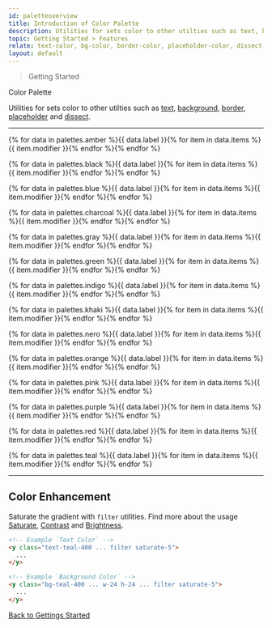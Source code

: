 ```yaml
---
id: paletteoverview
title: Introduction of Color Palette
description: Utilities for sets color to other utilties such as text, background, border, placeholder and dissect.
topic: Getting Started > Features
relate: text-color, bg-color, border-color, placeholder-color, dissect-color
layout: default
---
```


> Getting Started

<y class="-mt-4 pt-4 (xs)text-3xl (lg)text-5xl font-semibold gap-tight">
  Color Palette
</y>

Utilities for sets color to other utilties such as [text](/text-color/), [background](/background-color/), [border](/border-color/), [placeholder](/placeholder-color/) and [dissect](/dissect-color/).

---

<!-- amber -->

<y class="(group) flex flex-gap-2 flex-wrap justify-between items-center">{% for data in palettes.amber %}<y class="mr-4 text-3xl font-mono font-semibold text-gray-600">{{ data.label }}</y><y class="flex flex-gap-2 flex-wrap justify-start items-center">{% for item in data.items %}<y class="flex flex-col justify-center items-center"><y class="w-10 h-10 {{ item.class }} rounded-md shadow-dreamy-sm"></y><y class="pt-3 text-sm text-gray-600 font-mono gap-tight">{{ item.modifier }}</y></y>{% endfor %}</y>{% endfor %}</y>

<!-- black -->

<y class="(group) flex flex-gap-2 flex-wrap justify-between items-center">{% for data in palettes.black %}<y class="mr-4 text-3xl font-mono font-semibold text-gray-600">{{ data.label }}</y><y class="flex flex-gap-2 flex-wrap justify-start items-center">{% for item in data.items %}<y class="flex flex-col justify-center items-center"><y class="w-10 h-10 {{ item.class }} rounded-md shadow-dreamy-sm"></y><y class="pt-3 text-sm text-gray-600 font-mono gap-tight">{{ item.modifier }}</y></y>{% endfor %}</y>{% endfor %}</y>

<!-- blue -->

<y class="(group) flex flex-gap-2 flex-wrap justify-between items-center">{% for data in palettes.blue %}<y class="mr-4 text-3xl font-mono font-semibold text-gray-600">{{ data.label }}</y><y class="flex flex-gap-2 flex-wrap justify-start items-center">{% for item in data.items %}<y class="flex flex-col justify-center items-center"><y class="w-10 h-10 {{ item.class }} rounded-md shadow-dreamy-sm"></y><y class="pt-3 text-sm text-gray-600 font-mono gap-tight">{{ item.modifier }}</y></y>{% endfor %}</y>{% endfor %}</y>

<!-- charcoal -->

<y class="(group) flex flex-gap-2 flex-wrap justify-between items-center">{% for data in palettes.charcoal %}<y class="mr-4 text-3xl font-mono font-semibold text-gray-600">{{ data.label }}</y><y class="flex flex-gap-2 flex-wrap justify-start items-center">{% for item in data.items %}<y class="flex flex-col justify-center items-center"><y class="w-10 h-10 {{ item.class }} rounded-md shadow-dreamy-sm"></y><y class="pt-3 text-sm text-gray-600 font-mono gap-tight">{{ item.modifier }}</y></y>{% endfor %}</y>{% endfor %}</y>

<!-- gray -->

<y class="(group) flex flex-gap-2 flex-wrap justify-between items-center">{% for data in palettes.gray %}<y class="mr-4 text-3xl font-mono font-semibold text-gray-600">{{ data.label }}</y><y class="flex flex-gap-2 flex-wrap justify-start items-center">{% for item in data.items %}<y class="flex flex-col justify-center items-center"><y class="w-10 h-10 {{ item.class }} rounded-md shadow-dreamy-sm"></y><y class="pt-3 text-sm text-gray-600 font-mono gap-tight">{{ item.modifier }}</y></y>{% endfor %}</y>{% endfor %}</y>

<!-- green -->

<y class="(group) flex flex-gap-2 flex-wrap justify-between items-center">{% for data in palettes.green %}<y class="mr-4 text-3xl font-mono font-semibold text-gray-600">{{ data.label }}</y><y class="flex flex-gap-2 flex-wrap justify-start items-center">{% for item in data.items %}<y class="flex flex-col justify-center items-center"><y class="w-10 h-10 {{ item.class }} rounded-md shadow-dreamy-sm"></y><y class="pt-3 text-sm text-gray-600 font-mono gap-tight">{{ item.modifier }}</y></y>{% endfor %}</y>{% endfor %}</y>

<!-- indigo -->

<y class="(group) flex flex-gap-2 flex-wrap justify-between items-center">{% for data in palettes.indigo %}<y class="mr-4 text-3xl font-mono font-semibold text-gray-600">{{ data.label }}</y><y class="flex flex-gap-2 flex-wrap justify-start items-center">{% for item in data.items %}<y class="flex flex-col justify-center items-center"><y class="w-10 h-10 {{ item.class }} rounded-md shadow-dreamy-sm"></y><y class="pt-3 text-sm text-gray-600 font-mono gap-tight">{{ item.modifier }}</y></y>{% endfor %}</y>{% endfor %}</y>

<!-- khaki -->

<y class="(group) flex flex-gap-2 flex-wrap justify-between items-center">{% for data in palettes.khaki %}<y class="mr-4 text-3xl font-mono font-semibold text-gray-600">{{ data.label }}</y><y class="flex flex-gap-2 flex-wrap justify-start items-center">{% for item in data.items %}<y class="flex flex-col justify-center items-center"><y class="w-10 h-10 {{ item.class }} rounded-md shadow-dreamy-sm"></y><y class="pt-3 text-sm text-gray-600 font-mono gap-tight">{{ item.modifier }}</y></y>{% endfor %}</y>{% endfor %}</y>

<!-- nero -->

<y class="(group) flex flex-gap-2 flex-wrap justify-between items-center">{% for data in palettes.nero %}<y class="mr-4 text-3xl font-mono font-semibold text-gray-600">{{ data.label }}</y><y class="flex flex-gap-2 flex-wrap justify-start items-center">{% for item in data.items %}<y class="flex flex-col justify-center items-center"><y class="w-10 h-10 {{ item.class }} rounded-md shadow-dreamy-sm"></y><y class="pt-3 text-sm text-gray-600 font-mono gap-tight">{{ item.modifier }}</y></y>{% endfor %}</y>{% endfor %}</y>

<!-- orange -->

<y class="(group) flex flex-gap-2 flex-wrap justify-between items-center">{% for data in palettes.orange %}<y class="mr-4 text-3xl font-mono font-semibold text-gray-600">{{ data.label }}</y><y class="flex flex-gap-2 flex-wrap justify-start items-center">{% for item in data.items %}<y class="flex flex-col justify-center items-center"><y class="w-10 h-10 {{ item.class }} rounded-md shadow-dreamy-sm"></y><y class="pt-3 text-sm text-gray-600 font-mono gap-tight">{{ item.modifier }}</y></y>{% endfor %}</y>{% endfor %}</y>

<!-- pink -->

<y class="(group) flex flex-gap-2 flex-wrap justify-between items-center">{% for data in palettes.pink %}<y class="mr-4 text-3xl font-mono font-semibold text-gray-600">{{ data.label }}</y><y class="flex flex-gap-2 flex-wrap justify-start items-center">{% for item in data.items %}<y class="flex flex-col justify-center items-center"><y class="w-10 h-10 {{ item.class }} rounded-md shadow-dreamy-sm"></y><y class="pt-3 text-sm text-gray-600 font-mono gap-tight">{{ item.modifier }}</y></y>{% endfor %}</y>{% endfor %}</y>

<!-- purple -->

<y class="(group) flex flex-gap-2 flex-wrap justify-between items-center">{% for data in palettes.purple %}<y class="mr-4 text-3xl font-mono font-semibold text-gray-600">{{ data.label }}</y><y class="flex flex-gap-2 flex-wrap justify-start items-center">{% for item in data.items %}<y class="flex flex-col justify-center items-center"><y class="w-10 h-10 {{ item.class }} rounded-md shadow-dreamy-sm"></y><y class="pt-3 text-sm text-gray-600 font-mono gap-tight">{{ item.modifier }}</y></y>{% endfor %}</y>{% endfor %}</y>

<!-- red -->

<y class="(group) flex flex-gap-2 flex-wrap justify-between items-center">{% for data in palettes.red %}<y class="mr-4 text-3xl font-mono font-semibold text-gray-600">{{ data.label }}</y><y class="flex flex-gap-2 flex-wrap justify-start items-center">{% for item in data.items %}<y class="flex flex-col justify-center items-center"><y class="w-10 h-10 {{ item.class }} rounded-md shadow-dreamy-sm"></y><y class="pt-3 text-sm text-gray-600 font-mono gap-tight">{{ item.modifier }}</y></y>{% endfor %}</y>{% endfor %}</y>

<!-- teal -->

<y class="(group) flex flex-gap-2 flex-wrap justify-between items-center">{% for data in palettes.teal %}<y class="mr-4 text-3xl font-mono font-semibold text-gray-600">{{ data.label }}</y><y class="flex flex-gap-2 flex-wrap justify-start items-center">{% for item in data.items %}<y class="flex flex-col justify-center items-center"><y class="w-10 h-10 {{ item.class }} rounded-md shadow-dreamy-sm"></y><y class="pt-3 text-sm text-gray-600 font-mono gap-tight">{{ item.modifier }}</y></y>{% endfor %}</y>{% endfor %}</y>

---

## Color Enhancement

Saturate the gradient with `filter` utilities. Find more about the usage [Saturate](/filter-saturate/), [Contrast](/filter-contrast) and [Brightness](/filter-brightness).

```html
<!-- Example `Text Color` -->
<y class="text-teal-400 ... filter saturate-5">
  ...
</y>

<!-- Example `Background Color` -->
<y class="bg-teal-400 ... w-24 h-24 ... filter saturate-5">
  ...
</y>
```

<y class="mt-16 mx-auto max-w-sm">
  <a class="px-10 py-3 appearance-none (focus)outline-none text-md text-gray-800 (hover)text-gray-100 bg-gray-200 (hover)bg-gray-800 border-4 border-gray-300 (hover)border-gray-800 (focus)border-gray-800 rounded-lg transition duration-300 ease-in-out"
     href="/getting-started/"
     target="_self"
     rel="noopener">
    Back to
    <span class="font-semibold">
      Gettings Started
    </span>
  </a>
</y>
